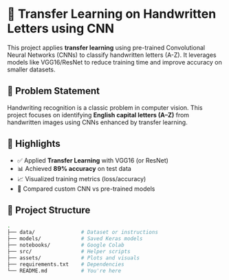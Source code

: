 # 🧠 Transfer Learning on Handwritten Letters using CNN

This project applies **transfer learning** using pre-trained Convolutional Neural Networks (CNNs) to classify handwritten letters (A-Z). It leverages models like VGG16/ResNet to reduce training time and improve accuracy on smaller datasets.

## 📌 Problem Statement

Handwriting recognition is a classic problem in computer vision. This project focuses on identifying **English capital letters (A–Z)** from handwritten images using CNNs enhanced by transfer learning.

## 🚀 Highlights

- ✅ Applied **Transfer Learning** with VGG16 (or ResNet)
- 📊 Achieved **89% accuracy** on test data
- 📈 Visualized training metrics (loss/accuracy)
- 🧠 Compared custom CNN vs pre-trained models

## 📂 Project Structure

```bash
.
├── data/               # Dataset or instructions
├── models/             # Saved Keras models
├── notebooks/          # Google Colab
├── src/                # Helper scripts
├── assets/             # Plots and visuals
├── requirements.txt    # Dependencies
└── README.md           # You're here
